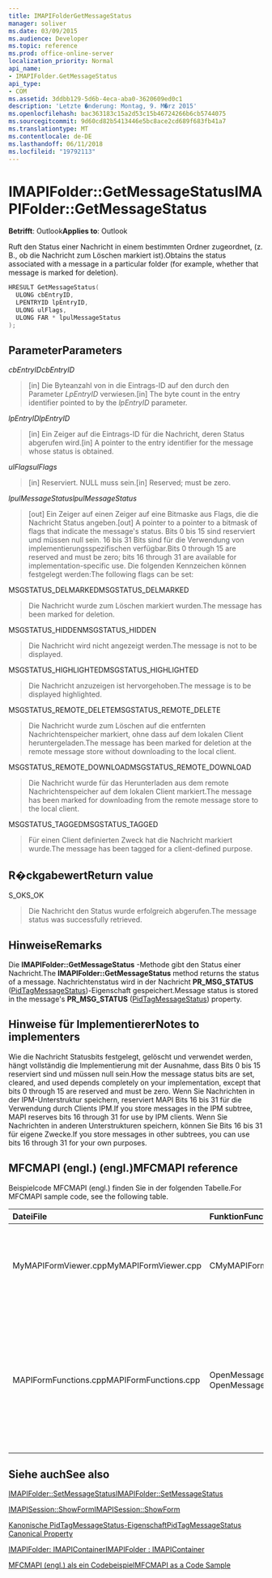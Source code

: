 ```yaml
---
title: IMAPIFolderGetMessageStatus
manager: soliver
ms.date: 03/09/2015
ms.audience: Developer
ms.topic: reference
ms.prod: office-online-server
localization_priority: Normal
api_name:
- IMAPIFolder.GetMessageStatus
api_type:
- COM
ms.assetid: 3ddbb129-5d6b-4eca-aba0-3620609ed0c1
description: 'Letzte �nderung: Montag, 9. M�rz 2015'
ms.openlocfilehash: bac363183c15a2d53c15b46724266b6cb5744075
ms.sourcegitcommit: 9d60cd82b5413446e5bc8ace2cd689f683fb41a7
ms.translationtype: MT
ms.contentlocale: de-DE
ms.lasthandoff: 06/11/2018
ms.locfileid: "19792113"
---
```

# <a name="imapifoldergetmessagestatus"></a><span data-ttu-id="800ac-103">IMAPIFolder::GetMessageStatus</span><span class="sxs-lookup"><span data-stu-id="800ac-103">IMAPIFolder::GetMessageStatus</span></span>

  
  
<span data-ttu-id="800ac-104">**Betrifft**: Outlook</span><span class="sxs-lookup"><span data-stu-id="800ac-104">**Applies to**: Outlook</span></span> 
  
<span data-ttu-id="800ac-105">Ruft den Status einer Nachricht in einem bestimmten Ordner zugeordnet, (z. B., ob die Nachricht zum Löschen markiert ist).</span><span class="sxs-lookup"><span data-stu-id="800ac-105">Obtains the status associated with a message in a particular folder (for example, whether that message is marked for deletion).</span></span>
  
```cpp
HRESULT GetMessageStatus(
  ULONG cbEntryID,
  LPENTRYID lpEntryID,
  ULONG ulFlags,
  ULONG FAR * lpulMessageStatus
);
```

## <a name="parameters"></a><span data-ttu-id="800ac-106">Parameter</span><span class="sxs-lookup"><span data-stu-id="800ac-106">Parameters</span></span>

 <span data-ttu-id="800ac-107">_cbEntryID_</span><span class="sxs-lookup"><span data-stu-id="800ac-107">_cbEntryID_</span></span>
  
> <span data-ttu-id="800ac-108">[in] Die Byteanzahl von in die Eintrags-ID auf den durch den Parameter _LpEntryID_ verwiesen.</span><span class="sxs-lookup"><span data-stu-id="800ac-108">[in] The byte count in the entry identifier pointed to by the  _lpEntryID_ parameter.</span></span> 
    
 <span data-ttu-id="800ac-109">_lpEntryID_</span><span class="sxs-lookup"><span data-stu-id="800ac-109">_lpEntryID_</span></span>
  
> <span data-ttu-id="800ac-110">[in] Ein Zeiger auf die Eintrags-ID für die Nachricht, deren Status abgerufen wird.</span><span class="sxs-lookup"><span data-stu-id="800ac-110">[in] A pointer to the entry identifier for the message whose status is obtained.</span></span>
    
 <span data-ttu-id="800ac-111">_ulFlags_</span><span class="sxs-lookup"><span data-stu-id="800ac-111">_ulFlags_</span></span>
  
> <span data-ttu-id="800ac-112">[in] Reserviert. NULL muss sein.</span><span class="sxs-lookup"><span data-stu-id="800ac-112">[in] Reserved; must be zero.</span></span>
    
 <span data-ttu-id="800ac-113">_lpulMessageStatus_</span><span class="sxs-lookup"><span data-stu-id="800ac-113">_lpulMessageStatus_</span></span>
  
> <span data-ttu-id="800ac-114">[out] Ein Zeiger auf einen Zeiger auf eine Bitmaske aus Flags, die die Nachricht Status angeben.</span><span class="sxs-lookup"><span data-stu-id="800ac-114">[out] A pointer to a pointer to a bitmask of flags that indicate the message's status.</span></span> <span data-ttu-id="800ac-115">Bits 0 bis 15 sind reserviert und müssen null sein. 16 bis 31 Bits sind für die Verwendung von implementierungsspezifischen verfügbar.</span><span class="sxs-lookup"><span data-stu-id="800ac-115">Bits 0 through 15 are reserved and must be zero; bits 16 through 31 are available for implementation-specific use.</span></span> <span data-ttu-id="800ac-116">Die folgenden Kennzeichen können festgelegt werden:</span><span class="sxs-lookup"><span data-stu-id="800ac-116">The following flags can be set:</span></span>
    
<span data-ttu-id="800ac-117">MSGSTATUS_DELMARKED</span><span class="sxs-lookup"><span data-stu-id="800ac-117">MSGSTATUS_DELMARKED</span></span> 
  
> <span data-ttu-id="800ac-118">Die Nachricht wurde zum Löschen markiert wurden.</span><span class="sxs-lookup"><span data-stu-id="800ac-118">The message has been marked for deletion.</span></span>
    
<span data-ttu-id="800ac-119">MSGSTATUS_HIDDEN</span><span class="sxs-lookup"><span data-stu-id="800ac-119">MSGSTATUS_HIDDEN</span></span> 
  
> <span data-ttu-id="800ac-120">Die Nachricht wird nicht angezeigt werden.</span><span class="sxs-lookup"><span data-stu-id="800ac-120">The message is not to be displayed.</span></span> 
    
<span data-ttu-id="800ac-121">MSGSTATUS_HIGHLIGHTED</span><span class="sxs-lookup"><span data-stu-id="800ac-121">MSGSTATUS_HIGHLIGHTED</span></span> 
  
> <span data-ttu-id="800ac-122">Die Nachricht anzuzeigen ist hervorgehoben.</span><span class="sxs-lookup"><span data-stu-id="800ac-122">The message is to be displayed highlighted.</span></span>
    
<span data-ttu-id="800ac-123">MSGSTATUS_REMOTE_DELETE</span><span class="sxs-lookup"><span data-stu-id="800ac-123">MSGSTATUS_REMOTE_DELETE</span></span> 
  
> <span data-ttu-id="800ac-124">Die Nachricht wurde zum Löschen auf die entfernten Nachrichtenspeicher markiert, ohne dass auf dem lokalen Client heruntergeladen.</span><span class="sxs-lookup"><span data-stu-id="800ac-124">The message has been marked for deletion at the remote message store without downloading to the local client.</span></span>
    
<span data-ttu-id="800ac-125">MSGSTATUS_REMOTE_DOWNLOAD</span><span class="sxs-lookup"><span data-stu-id="800ac-125">MSGSTATUS_REMOTE_DOWNLOAD</span></span> 
  
> <span data-ttu-id="800ac-126">Die Nachricht wurde für das Herunterladen aus dem remote Nachrichtenspeicher auf dem lokalen Client markiert.</span><span class="sxs-lookup"><span data-stu-id="800ac-126">The message has been marked for downloading from the remote message store to the local client.</span></span>
    
<span data-ttu-id="800ac-127">MSGSTATUS_TAGGED</span><span class="sxs-lookup"><span data-stu-id="800ac-127">MSGSTATUS_TAGGED</span></span> 
  
> <span data-ttu-id="800ac-128">Für einen Client definierten Zweck hat die Nachricht markiert wurde.</span><span class="sxs-lookup"><span data-stu-id="800ac-128">The message has been tagged for a client-defined purpose.</span></span>
    
## <a name="return-value"></a><span data-ttu-id="800ac-129">R�ckgabewert</span><span class="sxs-lookup"><span data-stu-id="800ac-129">Return value</span></span>

<span data-ttu-id="800ac-130">S_OK</span><span class="sxs-lookup"><span data-stu-id="800ac-130">S_OK</span></span> 
  
> <span data-ttu-id="800ac-131">Die Nachricht den Status wurde erfolgreich abgerufen.</span><span class="sxs-lookup"><span data-stu-id="800ac-131">The message status was successfully retrieved.</span></span>
    
## <a name="remarks"></a><span data-ttu-id="800ac-132">Hinweise</span><span class="sxs-lookup"><span data-stu-id="800ac-132">Remarks</span></span>

<span data-ttu-id="800ac-133">Die **IMAPIFolder::GetMessageStatus** -Methode gibt den Status einer Nachricht.</span><span class="sxs-lookup"><span data-stu-id="800ac-133">The **IMAPIFolder::GetMessageStatus** method returns the status of a message.</span></span> <span data-ttu-id="800ac-134">Nachrichtenstatus wird in der Nachricht **PR_MSG_STATUS** ([PidTagMessageStatus](pidtagmessagestatus-canonical-property.md))-Eigenschaft gespeichert.</span><span class="sxs-lookup"><span data-stu-id="800ac-134">Message status is stored in the message's **PR_MSG_STATUS** ([PidTagMessageStatus](pidtagmessagestatus-canonical-property.md)) property.</span></span> 
  
## <a name="notes-to-implementers"></a><span data-ttu-id="800ac-135">Hinweise für Implementierer</span><span class="sxs-lookup"><span data-stu-id="800ac-135">Notes to implementers</span></span>

<span data-ttu-id="800ac-136">Wie die Nachricht Statusbits festgelegt, gelöscht und verwendet werden, hängt vollständig die Implementierung mit der Ausnahme, dass Bits 0 bis 15 reserviert sind und müssen null sein.</span><span class="sxs-lookup"><span data-stu-id="800ac-136">How the message status bits are set, cleared, and used depends completely on your implementation, except that bits 0 through 15 are reserved and must be zero.</span></span> <span data-ttu-id="800ac-137">Wenn Sie Nachrichten in der IPM-Unterstruktur speichern, reserviert MAPI Bits 16 bis 31 für die Verwendung durch Clients IPM.</span><span class="sxs-lookup"><span data-stu-id="800ac-137">If you store messages in the IPM subtree, MAPI reserves bits 16 through 31 for use by IPM clients.</span></span> <span data-ttu-id="800ac-138">Wenn Sie Nachrichten in anderen Unterstrukturen speichern, können Sie Bits 16 bis 31 für eigene Zwecke.</span><span class="sxs-lookup"><span data-stu-id="800ac-138">If you store messages in other subtrees, you can use bits 16 through 31 for your own purposes.</span></span>
  
## <a name="mfcmapi-reference"></a><span data-ttu-id="800ac-139">MFCMAPI (engl.) (engl.)</span><span class="sxs-lookup"><span data-stu-id="800ac-139">MFCMAPI reference</span></span>

<span data-ttu-id="800ac-140">Beispielcode MFCMAPI (engl.) finden Sie in der folgenden Tabelle.</span><span class="sxs-lookup"><span data-stu-id="800ac-140">For MFCMAPI sample code, see the following table.</span></span>
  
|<span data-ttu-id="800ac-141">**Datei**</span><span class="sxs-lookup"><span data-stu-id="800ac-141">**File**</span></span>|<span data-ttu-id="800ac-142">**Funktion**</span><span class="sxs-lookup"><span data-stu-id="800ac-142">**Function**</span></span>|<span data-ttu-id="800ac-143">**Comment**</span><span class="sxs-lookup"><span data-stu-id="800ac-143">**Comment**</span></span>|
|:-----|:-----|:-----|
|<span data-ttu-id="800ac-144">MyMAPIFormViewer.cpp</span><span class="sxs-lookup"><span data-stu-id="800ac-144">MyMAPIFormViewer.cpp</span></span>  <br/> |<span data-ttu-id="800ac-145">CMyMAPIFormViewer::GetNextMessage</span><span class="sxs-lookup"><span data-stu-id="800ac-145">CMyMAPIFormViewer::GetNextMessage</span></span>  <br/> |<span data-ttu-id="800ac-146">MFCMAPI (engl.) verwendet die **IMAPIFolder::GetMessageStatus** -Methode, um den Status der nächsten Nachricht anzuzeigende abzurufen.</span><span class="sxs-lookup"><span data-stu-id="800ac-146">MFCMAPI uses the **IMAPIFolder::GetMessageStatus** method to get the status of the next message to be displayed.</span></span>  <br/> |
|<span data-ttu-id="800ac-147">MAPIFormFunctions.cpp</span><span class="sxs-lookup"><span data-stu-id="800ac-147">MAPIFormFunctions.cpp</span></span>  <br/> |<span data-ttu-id="800ac-148">OpenMessageNonModal und OpenMessageModal</span><span class="sxs-lookup"><span data-stu-id="800ac-148">OpenMessageNonModal and OpenMessageModal</span></span>  <br/> |<span data-ttu-id="800ac-149">MFCMAPI (engl.) verwendet die **IMAPIFolder::GetMessageStatus** -Methode zum Abrufen des Status der Nachricht angezeigt werden, für den Betrachter Formular zu übergeben, CMyMAPIFormViewer oder [IMAPISession::ShowForm](imapisession-showform.md)ist.</span><span class="sxs-lookup"><span data-stu-id="800ac-149">MFCMAPI uses the **IMAPIFolder::GetMessageStatus** method to get the status of the message to be displayed to pass to the form viewer, which is either CMyMAPIFormViewer or [IMAPISession::ShowForm](imapisession-showform.md).</span></span>  <br/> |
   
## <a name="see-also"></a><span data-ttu-id="800ac-150">Siehe auch</span><span class="sxs-lookup"><span data-stu-id="800ac-150">See also</span></span>



[<span data-ttu-id="800ac-151">IMAPIFolder::SetMessageStatus</span><span class="sxs-lookup"><span data-stu-id="800ac-151">IMAPIFolder::SetMessageStatus</span></span>](imapifolder-setmessagestatus.md)
  
[<span data-ttu-id="800ac-152">IMAPISession::ShowForm</span><span class="sxs-lookup"><span data-stu-id="800ac-152">IMAPISession::ShowForm</span></span>](imapisession-showform.md)
  
[<span data-ttu-id="800ac-153">Kanonische PidTagMessageStatus-Eigenschaft</span><span class="sxs-lookup"><span data-stu-id="800ac-153">PidTagMessageStatus Canonical Property</span></span>](pidtagmessagestatus-canonical-property.md)
  
[<span data-ttu-id="800ac-154">IMAPIFolder: IMAPIContainer</span><span class="sxs-lookup"><span data-stu-id="800ac-154">IMAPIFolder : IMAPIContainer</span></span>](imapifolderimapicontainer.md)


[<span data-ttu-id="800ac-155">MFCMAPI (engl.) als ein Codebeispiel</span><span class="sxs-lookup"><span data-stu-id="800ac-155">MFCMAPI as a Code Sample</span></span>](mfcmapi-as-a-code-sample.md)

